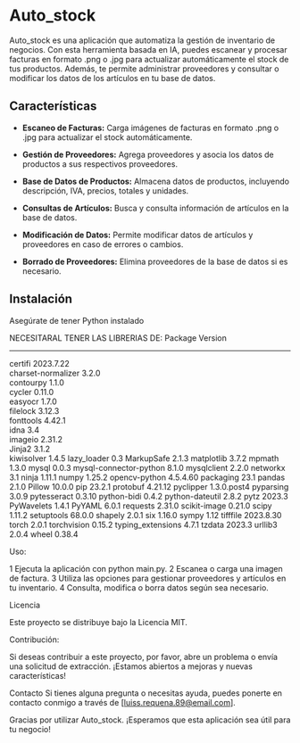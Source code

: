 
# Auto_stock

Auto_stock es una aplicación que automatiza la gestión de inventario de negocios. Con esta herramienta basada en IA, puedes escanear y procesar facturas en formato .png o .jpg para actualizar automáticamente el stock de tus productos. Además, te permite administrar proveedores y consultar o modificar los datos de los artículos en tu base de datos.

## Características

- **Escaneo de Facturas:** Carga imágenes de facturas en formato .png o .jpg para actualizar el stock automáticamente.

- **Gestión de Proveedores:** Agrega proveedores y asocia los datos de productos a sus respectivos proveedores.

- **Base de Datos de Productos:** Almacena datos de productos, incluyendo descripción, IVA, precios, totales y unidades.

- **Consultas de Artículos:** Busca y consulta información de artículos en la base de datos.

- **Modificación de Datos:** Permite modificar datos de artículos y proveedores en caso de errores o cambios.

- **Borrado de Proveedores:** Elimina proveedores de la base de datos si es necesario.

## Instalación

Asegúrate de tener Python instalado

NECESITARAL TENER LAS LIBRERIAS DE: 
Package                Version
---------------------- -----------
certifi                2023.7.22  
charset-normalizer     3.2.0      
contourpy              1.1.0      
cycler                 0.11.0     
easyocr                1.7.0      
filelock               3.12.3     
fonttools              4.42.1     
idna                   3.4        
imageio                2.31.2     
Jinja2                 3.1.2      
kiwisolver             1.4.5
lazy_loader            0.3
MarkupSafe             2.1.3
matplotlib             3.7.2
mpmath                 1.3.0
mysql                  0.0.3
mysql-connector-python 8.1.0
mysqlclient            2.2.0
networkx               3.1
ninja                  1.11.1
numpy                  1.25.2
opencv-python          4.5.4.60
packaging              23.1
pandas                 2.1.0
Pillow                 10.0.0
pip                    23.2.1
protobuf               4.21.12
pyclipper              1.3.0.post4
pyparsing              3.0.9
pytesseract            0.3.10
python-bidi            0.4.2
python-dateutil        2.8.2
pytz                   2023.3
PyWavelets             1.4.1
PyYAML                 6.0.1
requests               2.31.0
scikit-image           0.21.0
scipy                  1.11.2
setuptools             68.0.0
shapely                2.0.1
six                    1.16.0
sympy                  1.12
tifffile               2023.8.30
torch                  2.0.1
torchvision            0.15.2
typing_extensions      4.7.1
tzdata                 2023.3
urllib3                2.0.4
wheel                  0.38.4


Uso: 

1 Ejecuta la aplicación con python main.py.
2 Escanea o carga una imagen de factura.
3 Utiliza las opciones para gestionar proveedores y artículos en tu inventario.
4 Consulta, modifica o borra datos según sea necesario.

Licencia

Este proyecto se distribuye bajo la Licencia MIT.

Contribución:

Si deseas contribuir a este proyecto, por favor, abre un problema o envía una solicitud de extracción. ¡Estamos abiertos a mejoras y nuevas características!

Contacto
Si tienes alguna pregunta o necesitas ayuda, puedes ponerte en contacto conmigo  a través de [luiss.requena.89@email.com].

Gracias por utilizar Auto_stock. ¡Esperamos que esta aplicación sea útil para tu negocio!